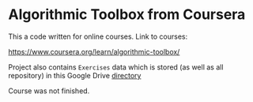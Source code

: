# Algorithmic Toolbox from Coursera

This a code written for online courses. Link to courses:

https://www.coursera.org/learn/algorithmic-toolbox/

Project also contains `Exercises` data which is stored (as well as all repository) in this Google Drive [directory](https://drive.google.com/drive/folders/0Bz42BOto0-g7MF9QNWVaeDhGSEk)

Course was not finished.
